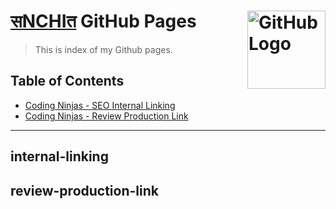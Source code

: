 # [सNCHIत](https://github.com/sanchit0160) GitHub Pages <img src="https://upload.wikimedia.org/wikipedia/commons/thumb/9/91/Octicons-mark-github.svg/240px-Octicons-mark-github.svg.png" width="125" align="right" alt="GitHub Logo">

> This is index of my Github pages.

## Table of Contents

- [Coding Ninjas - SEO Internal Linking](#internal-linking)
- [Coding Ninjas - Review Production Link](#review-production-link)
---

## internal-linking
## review-production-link
